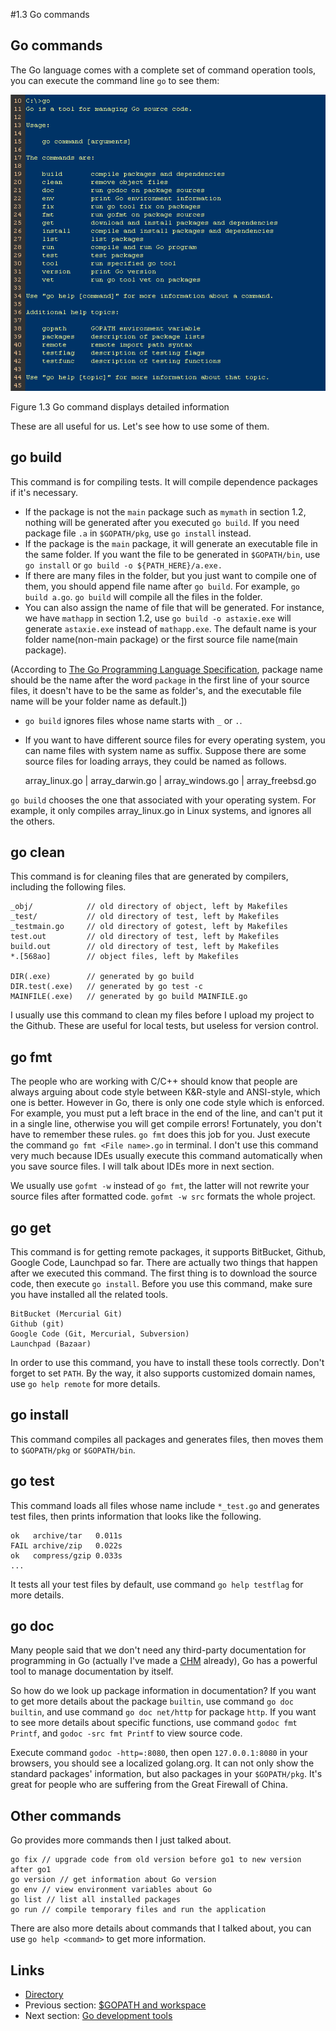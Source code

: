 #1.3 Go commands

## Go commands

The Go language comes with a complete set of command operation tools, you can execute the command line `go` to see them:

![](images/1.3.go.png?raw=true)

Figure 1.3 Go command displays detailed information

These are all useful for us. Let's see how to use some of them.

## go build

This command is for compiling tests. It will compile dependence packages if it's necessary.

- If the package is not the `main` package such as `mymath` in section 1.2, nothing will be generated after you executed `go build`. If you need package file `.a` in `$GOPATH/pkg`, use `go install` instead.
- If the package is the `main` package, it will generate an executable file in the same folder. If you want the file to be generated in `$GOPATH/bin`, use `go install` or `go build -o ${PATH_HERE}/a.exe.`
- If there are many files in the folder, but you just want to compile one of them, you should append file name after `go build`. For example, `go build a.go`. `go build` will compile all the files in the folder.
- You can also assign the name of file that will be generated. For instance, we have `mathapp` in section 1.2, use `go build -o astaxie.exe` will generate `astaxie.exe` instead of `mathapp.exe`. The default name is your folder name(non-main package) or the first source file name(main package).

(According to [The Go Programming Language Specification](https://golang.org/ref/spec), package name should be the name after the word `package` in the first line of your source files, it doesn't have to be the same as folder's, and the executable file name will be your folder name as default.]) 

- `go build` ignores files whose name starts with `_` or `.`.
- If you want to have different source files for every operating system, you can name files with system name as suffix. Suppose there are some source files for loading arrays, they could be named as follows.
	
	array_linux.go | array_darwin.go | array_windows.go | array_freebsd.go
	
`go build` chooses the one that associated with your operating system. For example, it only compiles array_linux.go in Linux systems, and ignores all the others.

## go clean

This command is for cleaning files that are generated by compilers, including the following files. 
	
	_obj/            // old directory of object, left by Makefiles
	_test/           // old directory of test, left by Makefiles
	_testmain.go     // old directory of gotest, left by Makefiles
	test.out         // old directory of test, left by Makefiles
	build.out        // old directory of test, left by Makefiles
	*.[568ao]        // object files, left by Makefiles

	DIR(.exe)        // generated by go build
	DIR.test(.exe)   // generated by go test -c
	MAINFILE(.exe)   // generated by go build MAINFILE.go
	
I usually use this command to clean my files before I upload my project to the Github. These are useful for local tests, but useless for version control.

## go fmt

The people who are working with C/C++ should know that people are always arguing about code style between K&R-style and ANSI-style, which one is better. However in Go, there is only one code style which is enforced. For example, you must put a left brace in the end of the line, and can't put it in a single line, otherwise you will get compile errors! Fortunately, you don't have to remember these rules. `go fmt` does this job for you. Just execute the command `go fmt <File name>.go` in terminal. I don't use this command very much because IDEs usually execute this command automatically when you save source files. I will talk about IDEs more in next section.

We usually use `gofmt -w` instead of `go fmt`, the latter will not rewrite your source files after formatted code. `gofmt -w src` formats the whole project.

## go get

This command is for getting remote packages, it supports BitBucket, Github, Google Code, Launchpad so far. There are actually two things that happen after we executed this command. The first thing is to download the source code, then execute `go install`. Before you use this command, make sure you have installed all the related tools.

	BitBucket (Mercurial Git)
	Github (git)
	Google Code (Git, Mercurial, Subversion)
	Launchpad (Bazaar)
	
In order to use this command, you have to install these tools correctly. Don't forget to set `PATH`. By the way, it also supports customized domain names, use `go help remote` for more details.

## go install

This command compiles all packages and generates files, then moves them to `$GOPATH/pkg` or `$GOPATH/bin`.

## go test

This command loads all files whose name include `*_test.go` and generates test files, then prints information that looks like the following.

	ok   archive/tar   0.011s
	FAIL archive/zip   0.022s
	ok   compress/gzip 0.033s
	...
	
It tests all your test files by default, use command `go help testflag` for more details.

## go doc

Many people said that we don't need any third-party documentation for programming in Go (actually I've made a [CHM](https://github.com/astaxie/godoc) already), Go has a powerful tool to manage documentation by itself.

So how do we look up package information in documentation? If you want to get more details about the package `builtin`, use command `go doc builtin`, and use command `go doc net/http` for package `http`. If you want to see more details about specific functions, use command `godoc fmt Printf`, and `godoc -src fmt Printf` to view source code.

Execute command `godoc -http=:8080`, then open `127.0.0.1:8080` in your browsers, you should see a localized golang.org. It can not only show the standard packages' information, but also packages in your `$GOPATH/pkg`. It's great for people who are suffering from the Great Firewall of China.

## Other commands

Go provides more commands then I just talked about.

	go fix // upgrade code from old version before go1 to new version after go1
	go version // get information about Go version
	go env // view environment variables about Go
	go list // list all installed packages
	go run // compile temporary files and run the application
	
There are also more details about commands that I talked about, you can use `go help <command>` to get more information.

## Links

- [Directory](preface.md)
- Previous section: [$GOPATH and workspace](01.2.md)
- Next section: [Go development tools](01.4.md)
